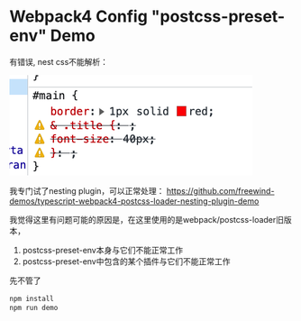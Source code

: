 Webpack4 Config "postcss-preset-env" Demo
======================================

有错误, nest css不能解析：

![image](./images/error.png)

我专门试了nesting plugin，可以正常处理：
https://github.com/freewind-demos/typescript-webpack4-postcss-loader-nesting-plugin-demo

我觉得这里有问题可能的原因是，在这里使用的是webpack/postcss-loader旧版本，
1. postcss-preset-env本身与它们不能正常工作
2. postcss-preset-env中包含的某个插件与它们不能正常工作

先不管了

```
npm install
npm run demo
```
